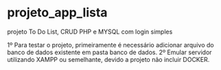 # projeto_app_lista
 projeto To Do List, CRUD PHP e MYSQL com login simples 

1º Para testar o projeto, primeiramente é necessário adicionar arquivo do banco de dados existente em pasta banco de dados.
2º Emular servidor utilizando XAMPP ou semelhante, devido a projeto não incluir DOCKER.
